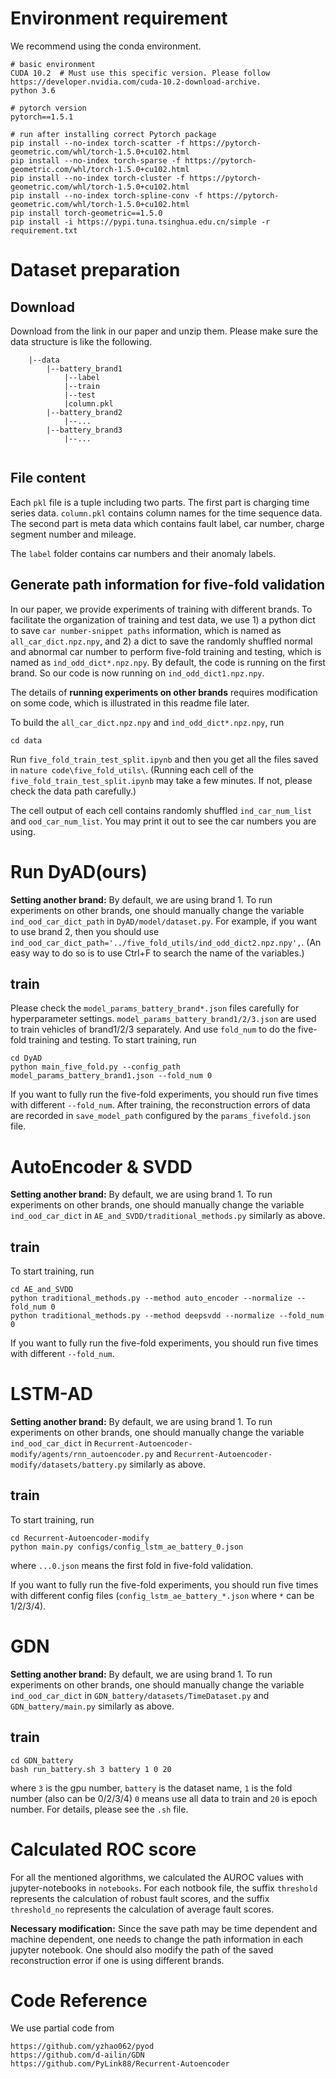 # Environment requirement
We recommend using the conda environment.
```
# basic environment
CUDA 10.2  # Must use this specific version. Please follow https://developer.nvidia.com/cuda-10.2-download-archive. 
python 3.6

# pytorch version
pytorch==1.5.1

# run after installing correct Pytorch package
pip install --no-index torch-scatter -f https://pytorch-geometric.com/whl/torch-1.5.0+cu102.html
pip install --no-index torch-sparse -f https://pytorch-geometric.com/whl/torch-1.5.0+cu102.html
pip install --no-index torch-cluster -f https://pytorch-geometric.com/whl/torch-1.5.0+cu102.html
pip install --no-index torch-spline-conv -f https://pytorch-geometric.com/whl/torch-1.5.0+cu102.html
pip install torch-geometric==1.5.0
pip install -i https://pypi.tuna.tsinghua.edu.cn/simple -r requirement.txt
```
# Dataset preparation
## Download
Download from the link in our paper and unzip them. 
Please make sure the data structure is like the following. 


```
    |--data
        |--battery_brand1
            |--label
            |--train
            |--test
            |column.pkl
        |--battery_brand2
            |--...
        |--battery_brand3
            |--...
    
```


## File content

Each `pkl` file is a tuple including two parts. The first part is charging time series
data. `column.pkl` contains column names for the time sequence data. 
The second part is meta data which contains fault label, car number, charge segment number
and mileage. 

The `label` folder contains car numbers and their anomaly labels.

## Generate path information for five-fold validation

In our paper, we provide experiments of training with different brands.
To facilitate the organization of training and test data, we use 1) a python dict to save 
`car number-snippet paths` information, which is named as `all_car_dict.npz.npy`, and 2) a dict to save the
randomly shuffled normal and abnormal car number to perform five-fold training and testing, which is 
named as `ind_odd_dict*.npz.npy`. By default, the code is running on the first brand. So our code
is now running on `ind_odd_dict1.npz.npy`. 

The details of **running experiments on other brands** requires modification on some code, which is 
illustrated in this readme file later. 

To build the `all_car_dict.npz.npy` and `ind_odd_dict*.npz.npy`, run

`cd data`

Run `five_fold_train_test_split.ipynb` and then you get all the files saved in 
`nature code\five_fold_utils\`.
(Running each cell of the `five_fold_train_test_split.ipynb` may take 
a few minutes. If not, please check the data path carefully.)

The cell output of each cell contains randomly shuffled `ind_car_num_list` 
and `ood_car_num_list`. You may print it out to see the car numbers you are using. 


# Run DyAD(ours)

**Setting another brand:** By default, we are using brand 1. To run experiments on other brands, 
one should manually change the variable
`ind_ood_car_dict_path` in `DyAD/model/dataset.py`. For example, if you want to use brand 2, then you
should use `ind_ood_car_dict_path='../five_fold_utils/ind_odd_dict2.npz.npy',`. 
(An easy way to do so is to use Ctrl+F to search the name of the variables.)

## train
Please check the `model_params_battery_brand*.json` files carefully for hyperparameter settings. 
`model_params_battery_brand1/2/3.json` are used to train vehicles of brand1/2/3 separately.
And use `fold_num` to do the five-fold training and testing. To start training, run
```
cd DyAD
python main_five_fold.py --config_path model_params_battery_brand1.json --fold_num 0
```
If you want to fully run the five-fold experiments, you should run five times with different 
`--fold_num`.
After training, the reconstruction errors of data are recorded  in `save_model_path` configured by the
`params_fivefold.json` file.

# AutoEncoder & SVDD

**Setting another brand:** By default, we are using brand 1. To run experiments on other brands, 
one should manually change the variable
`ind_ood_car_dict` in `AE_and_SVDD/traditional_methods.py` similarly as above. 

## train
To start training, run
```
cd AE_and_SVDD
python traditional_methods.py --method auto_encoder --normalize --fold_num 0
python traditional_methods.py --method deepsvdd --normalize --fold_num 0
```
If you want to fully run the five-fold experiments, you should run five times with different 
`--fold_num`.


# LSTM-AD

**Setting another brand:** By default, we are using brand 1. To run experiments on other brands, 
one should manually change the variable
`ind_ood_car_dict` in `Recurrent-Autoencoder-modify/agents/rnn_autoencoder.py`
and `Recurrent-Autoencoder-modify/datasets/battery.py` similarly as above. 

## train
To start training, run
```
cd Recurrent-Autoencoder-modify
python main.py configs/config_lstm_ae_battery_0.json
```
where `...0.json` means the first fold in five-fold validation. 

If you want to fully run the five-fold experiments, you should run five times with different 
config files (`config_lstm_ae_battery_*.json` where `*` can be 1/2/3/4).

# GDN

**Setting another brand:** By default, we are using brand 1. To run experiments on other brands, 
one should manually change the variable
`ind_ood_car_dict` in `GDN_battery/datasets/TimeDataset.py` and `GDN_battery/main.py` 
similarly as above. 

## train
```
cd GDN_battery
bash run_battery.sh 3 battery 1 0 20
```
where `3` is the gpu number, `battery` is the dataset name, 
`1` is the fold number (also can be 0/2/3/4) `0` means use all data to train and `20` is epoch number.
For details, please see the `.sh` file. 

# Calculated ROC score
For all the mentioned algorithms, we calculated the AUROC values with 
jupyter-notebooks in `notebooks`. For each notbook file, the suffix `threshold` 
represents the calculation of robust fault scores, and the suffix 
`threshold_no` represents the calculation of average fault scores. 

**Necessary modification:** Since the save path may be time dependent and machine dependent, one needs
to change the path information in each jupyter notebook.
One should also modify the path of the saved reconstruction error
if one is using different brands. 

# Code Reference
We use partial code from 
```
https://github.com/yzhao062/pyod
https://github.com/d-ailin/GDN
https://github.com/PyLink88/Recurrent-Autoencoder
``` 
